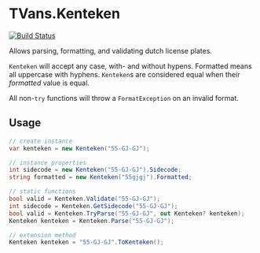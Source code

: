 ﻿# TVans.Kenteken

[![Build Status](https://dev.azure.com/teunvanschagen/Tvans.Kenteken/_apis/build/status/TvanSchagen.Tvans.Kenteken?branchName=main)](https://dev.azure.com/teunvanschagen/Tvans.Kenteken/_build/latest?definitionId=3&branchName=main)

Allows parsing, formatting, and validating dutch license plates.

`Kenteken` will accept any case, with- and without hypens. Formatted means all uppercase with hyphens. 
`Kenteken`s are considered equal when their _formatted_ value is equal.

All non-`try` functions will throw a `FormatException` on an invalid format.

## Usage
```csharp
// create instance
var kenteken = new Kenteken("55-GJ-GJ");

// instance properties
int sidecode = new Kenteken("55-GJ-GJ").Sidecode;
string formatted = new Kenteken("55gjgj").Formatted;

// static functions
bool valid = Kenteken.Validate("55-GJ-GJ");
int sidecode = Kenteken.GetSidecode("55-GJ-GJ");
bool valid = Kenteken.TryParse("55-GJ-GJ", out Kenteken? kenteken);
Kenteken kenteken = Kenteken.Parse("55-GJ-GJ");

// extension method
Kenteken kenteken = "55-GJ-GJ".ToKenteken();
```

